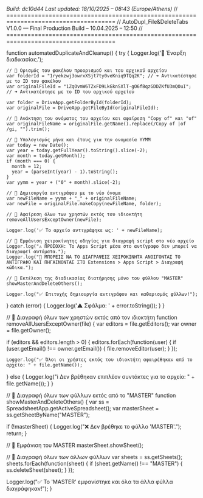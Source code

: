 *Build: dc10d44*
*Last updated: 18/10/2025 – 08:43 (Europe/Athens)*
// =====================================================================================
// AutoDupl_File&DeleteTabs V1.0.0 — Final Production Build – 10.04.2025 – 12:50
// =====================================================================================

function automatedDuplicateAndCleanup() {
  try {
    Logger.log('🚀 Έναρξη διαδικασίας.');

    // 🔹 Ορισμός του φακέλου προορισμού και του αρχικού αρχείου
    var folderId = "1ryekzwj3owrxXSjt7ty0veKniq9TQq2K"; // ➜ Αντικατέστησε με το ID του φακέλου
    var originalFileId = "1ZqOvmW6TZxFD9LkGknSXlT-gO6fBqzGDDZKfU3mQOuI"; // ➜ Αντικατέστησε με το ID του αρχικού αρχείου

    var folder = DriveApp.getFolderById(folderId);
    var originalFile = DriveApp.getFileById(originalFileId);
    
    // 🔹 Ανάκτηση του ονόματος του αρχείου και αφαίρεση "Copy of" και "of"
    var originalFileName = originalFile.getName().replace(/Copy of |of /gi, "").trim();
    
    // 🔹 Υπολογισμός μήνα και έτους για την ονομασία YYMM
    var today = new Date();
    var year = today.getFullYear().toString().slice(-2);
    var month = today.getMonth();
    if (month === 0) {
      month = 12;
      year = (parseInt(year) - 1).toString();
    }
    var yymm = year + ("0" + month).slice(-2);

    // 🔹 Δημιουργία αντιγράφου με το νέο όνομα
    var newFileName = yymm + "_" + originalFileName;
    var newFile = originalFile.makeCopy(newFileName, folder);

    // 🔹 Αφαίρεση όλων των χρηστών εκτός του ιδιοκτήτη
    removeAllUsersExceptOwner(newFile);

    Logger.log('✅ Το αρχείο αντιγράφηκε ως: ' + newFileName);

    // 🔹 Εμφάνιση χειροκίνητης οδηγίας για διαγραφή script στο νέο αρχείο
    Logger.log("⚠️ ΠΡΟΣΟΧΗ: Το Apps Script μέσα στο αντίγραφο δεν μπορεί να διαγραφεί αυτόματα.");
    Logger.log("📌 ΜΠΟΡΕΙΣ ΝΑ ΤΟ ΔΙΑΓΡΑΨΕΙΣ ΧΕΙΡΟΚΙΝΗΤΑ ΑΝΟΙΓΟΝΤΑΣ ΤΟ ΑΝΤΙΓΡΑΦΟ ΚΑΙ ΠΗΓΑΙΝΟΝΤΑΣ ΣΤΟ Extensions > Apps Script > Διαγραφή κώδικα.");

    // 🔹 Εκτέλεση της διαδικασίας διατήρησης μόνο του φύλλου "MASTER"
    showMasterAndDeleteOthers();

    Logger.log("✅ Επιτυχής δημιουργία αντιγράφου και καθαρισμός φύλλων!");
  } catch (error) {
    Logger.log('⚠️ Σφάλμα: ' + error.toString());
  }
}

// 📌 Διαγραφή όλων των χρηστών εκτός από τον ιδιοκτήτη
function removeAllUsersExceptOwner(file) {
  var editors = file.getEditors();
  var owner = file.getOwner();

  if (editors && editors.length > 0) {
    editors.forEach(function(user) {
      if (user.getEmail() !== owner.getEmail()) {
        file.removeEditor(user);
      }
    });

    Logger.log("✅ Όλοι οι χρήστες εκτός του ιδιοκτήτη αφαιρέθηκαν από το αρχείο: " + file.getName());
  } else {
    Logger.log("ℹ️ Δεν βρέθηκαν επιπλέον συντάκτες για το αρχείο: " + file.getName());
  }
}

// 📌 Διαγραφή όλων των φύλλων εκτός από το "MASTER"
function showMasterAndDeleteOthers() {
  var ss = SpreadsheetApp.getActiveSpreadsheet();
  var masterSheet = ss.getSheetByName("MASTER");

  if (!masterSheet) {
    Logger.log("❌ Δεν βρέθηκε το φύλλο 'MASTER'.");
    return;
  }

  // 📌 Εμφάνιση του MASTER
  masterSheet.showSheet();

  // 📌 Διαγραφή όλων των άλλων φύλλων
  var sheets = ss.getSheets();
  sheets.forEach(function(sheet) {
    if (sheet.getName() !== "MASTER") {
      ss.deleteSheet(sheet);
    }
  });

  Logger.log("✅ Το 'MASTER' εμφανίστηκε και όλα τα άλλα φύλλα διαγράφηκαν!");
}
